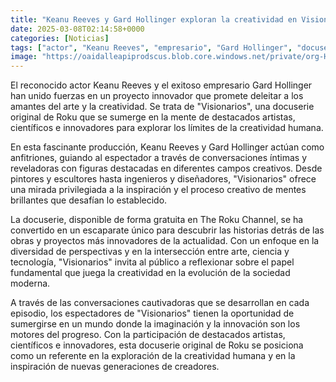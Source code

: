 ```yaml
---
title: "Keanu Reeves y Gard Hollinger exploran la creatividad en Visionarios, la nueva docuserie de Roku"
date: 2025-03-08T02:14:58+0000
categories: [Noticias]
tags: ["actor", "Keanu Reeves", "empresario", "Gard Hollinger", "docuserie", "creatividad", "innovación", "artistas", "científicos", "ingenieros", "diseñadores", "The Roku Channel", "diversidad", "arte", "ciencia", "tecnología", "sociedad moderna", "imaginación"]
image: "https://oaidalleapiprodscus.blob.core.windows.net/private/org-HKmKxpuNw3Y88lm4EBrIPq0n/user-ZwiCXOggLL8ZNNKE2g7rXFmV/img-oSaerrhCkjA5NbeWsz0nAPmm.png?st=2025-03-08T01%3A14%3A58Z&se=2025-03-08T03%3A14%3A58Z&sp=r&sv=2024-08-04&sr=b&rscd=inline&rsct=image/png&skoid=d505667d-d6c1-4a0a-bac7-5c84a87759f8&sktid=a48cca56-e6da-484e-a814-9c849652bcb3&skt=2025-03-07T22%3A00%3A46Z&ske=2025-03-08T22%3A00%3A46Z&sks=b&skv=2024-08-04&sig=RBKdrhZqpTiBBmH1UCA3alJu4tDfo6TilweTptUVRbs%3D"
---
```


El reconocido actor Keanu Reeves y el exitoso empresario Gard Hollinger han unido fuerzas en un proyecto innovador que promete deleitar a los amantes del arte y la creatividad. Se trata de "Visionarios", una docuserie original de Roku que se sumerge en la mente de destacados artistas, científicos e innovadores para explorar los límites de la creatividad humana.

En esta fascinante producción, Keanu Reeves y Gard Hollinger actúan como anfitriones, guiando al espectador a través de conversaciones íntimas y reveladoras con figuras destacadas en diferentes campos creativos. Desde pintores y escultores hasta ingenieros y diseñadores, "Visionarios" ofrece una mirada privilegiada a la inspiración y el proceso creativo de mentes brillantes que desafían lo establecido.

La docuserie, disponible de forma gratuita en The Roku Channel, se ha convertido en un escaparate único para descubrir las historias detrás de las obras y proyectos más innovadores de la actualidad. Con un enfoque en la diversidad de perspectivas y en la intersección entre arte, ciencia y tecnología, "Visionarios" invita al público a reflexionar sobre el papel fundamental que juega la creatividad en la evolución de la sociedad moderna.

A través de las conversaciones cautivadoras que se desarrollan en cada episodio, los espectadores de "Visionarios" tienen la oportunidad de sumergirse en un mundo donde la imaginación y la innovación son los motores del progreso. Con la participación de destacados artistas, científicos e innovadores, esta docuserie original de Roku se posiciona como un referente en la exploración de la creatividad humana y en la inspiración de nuevas generaciones de creadores.
    